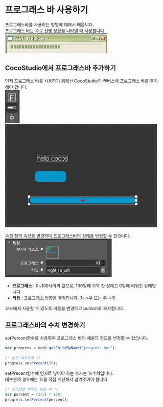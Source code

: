 프로그래스 바 사용하기
====

프로그래스바를 사용하는 방법에 대해서 배웁니다.<br>
프로그래스 바는 주로 진행 상황을 나타낼 때 사용합니다.<br>
![progress_bar](progress_bar.jpg)<br>

CocoStudio에서 프로그래스바 추가하기
----
먼저 프로그래스 바를 사용하기 위해선 CocoStudio의 캔버스에 프로그래스 바를 추가해야 합니다.<br>
![control](control.jpg)
![layout](layout.jpg)<br>

속성 창의 속성을 변경하여 프로그래스바의 상태를 변경할 수 있습니다.<br>
![props](props.jpg)<br>
* __프로그래스__ : 0~100사이의 값으로, 100일때 가득 찬 상태고 0일때 비워진 상태입니다.
* __타입__ : 프로그래스 방향을 결정합니다. 좌->우 또는 우->좌

코드에서 사용할 수 있도록 이름을 변경하고 publish후 복사합니다.

프로그래스바의 수치 변경하기
----
setPercent함수를 사용하여 프로그래스 바의 채움의 정도를 변경할 수 있습니다.
```js
var progress = node.getChildByName("progress_bar");

/* 반만 채우도록 */
progress.setPrecent(50);
```
setPrecent함수에 인자로 넣어야 하는 숫자는 %수치입니다.<br>
대부분의 경우에는 %를 직접 계산해서 넘겨주어야 합니다.
```js
/* 2/5만큼 채우고 싶을 때 */
var percent = (2/5) * 100;
progress.setPercent(percent);
```
